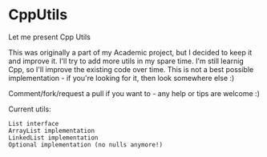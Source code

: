 CppUtils
========

Let me present Cpp Utils

This was originally a part of my Academic project, but I decided to keep it and improve it. I'll try to add more utils in my spare time. I'm still learnig Cpp, so I'll improve the existing code over time.
This is not a best possible implementation - if you're looking for it, then look somewhere else :)

Comment/fork/request a pull if you want to - any help or tips are welcome :)

Current utils:

    List interface
    ArrayList implementation
    LinkedList implementation
    Optional implementation (no nulls anymore!)


